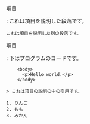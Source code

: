 項目

:   これは項目を説明した段落です。

    これは項目を説明した別の段落です。

項目

:   下はプログラムのコードです。

        <body>
          <p>Hello world.</p>
        </body>

    > これは項目の説明の中の引用です。

    1. りんご
    2. もも
    3. みかん
